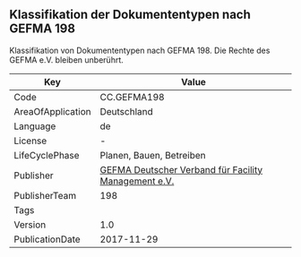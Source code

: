 ## Klassifikation der Dokumententypen nach GEFMA 198
Klassifikation von Dokumententypen nach GEFMA 198. Die Rechte des GEFMA e.V. bleiben unberührt.

Key | Value |
--|--|
Code | CC.GEFMA198 |  
AreaOfApplication | Deutschland |  
Language | de |  
License | - |  
LifeCyclePhase | Planen, Bauen, Betreiben |  
Publisher | [GEFMA Deutscher Verband für Facility Management e.V.](https://www.cafm-connect.org) |  
PublisherTeam | 198 |  
Tags |  |  
Version | 1.0 |  
PublicationDate | 2017-11-29 |  
